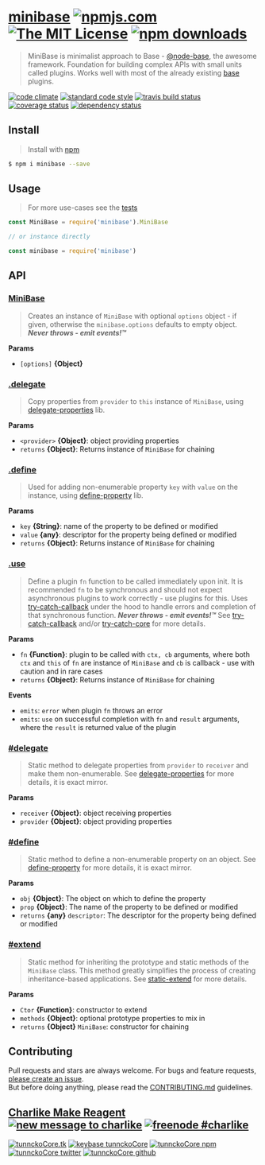 # [minibase][author-www-url] [![npmjs.com][npmjs-img]][npmjs-url] [![The MIT License][license-img]][license-url] [![npm downloads][downloads-img]][downloads-url] 

> MiniBase is minimalist approach to Base - [@node-base](https://github.com/node-base), the awesome framework. Foundation for building complex APIs with small units called plugins. Works well with most of the already existing [base][] plugins.

[![code climate][codeclimate-img]][codeclimate-url] [![standard code style][standard-img]][standard-url] [![travis build status][travis-img]][travis-url] [![coverage status][coveralls-img]][coveralls-url] [![dependency status][david-img]][david-url]

## Install
> Install with [npm](https://www.npmjs.com/)

```sh
$ npm i minibase --save
```

## Usage
> For more use-cases see the [tests](./test.js)

```js
const MiniBase = require('minibase').MiniBase

// or instance directly

const minibase = require('minibase')
```

## API

### [MiniBase](index.js#L22)

> Creates an instance of `MiniBase` with optional `options`
object - if given, otherwise the `minibase.options`
defaults to empty object. _**Never throws - emit events!™**_

**Params**

* `[options]` **{Object}**    

### [.delegate](index.js#L86)

> Copy properties from `provider` to `this` instance
of `MiniBase`, using [delegate-properties][] lib.

**Params**

* `<provider>` **{Object}**: object providing properties    
* `returns` **{Object}**: Returns instance of `MiniBase` for chaining  

### [.define](index.js#L102)

> Used for adding non-enumerable property `key` with `value`
on the instance, using [define-property][] lib.

**Params**

* `key` **{String}**: name of the property to be defined or modified    
* `value` **{any}**: descriptor for the property being defined or modified    
* `returns` **{Object}**: Returns instance of `MiniBase` for chaining  

### [.use](index.js#L127)

> Define a plugin `fn` function to be called immediately upon init.
It is recommended `fn` to be synchronous and should not expect
asynchronous plugins to work correctly - use plugins for this.
Uses [try-catch-callback][] under the hood to handle errors
and completion of that synchronous function.
_**Never throws - emit events!™**_
> See [try-catch-callback][] and/or [try-catch-core][] for more details.

**Params**

* `fn` **{Function}**: plugin to be called with `ctx, cb` arguments, where both `ctx` and `this` of `fn` are instance of `MiniBase` and `cb` is callback - use with caution and in rare cases    
* `returns` **{Object}**: Returns instance of `MiniBase` for chaining  

**Events**
* `emits`: `error` when plugin `fn` throws an error  
* `emits`: `use` on successful completion with `fn` and `result` arguments, where the `result` is returned value of the plugin  

### [#delegate](index.js#L154)

> Static method to delegate properties from `provider` to `receiver`
and make them non-enumerable.
> See [delegate-properties][] for more details, it is exact mirror.

**Params**

* `receiver` **{Object}**: object receiving properties    
* `provider` **{Object}**: object providing properties    

### [#define](index.js#L167)

> Static method to define a non-enumerable property on an object.
> See [define-property][] for more details, it is exact mirror.

**Params**

* `obj` **{Object}**: The object on which to define the property    
* `prop` **{Object}**: The name of the property to be defined or modified    
* `returns` **{any}** `descriptor`: The descriptor for the property being defined or modified  

### [#extend](index.js#L182)

> Static method for inheriting the prototype and static
methods of the `MiniBase` class. This method greatly simplifies
the process of creating inheritance-based applications.
> See [static-extend][] for more details.

**Params**

* `Ctor` **{Function}**: constructor to extend    
* `methods` **{Object}**: optional prototype properties to mix in    
* `returns` **{Object}** `MiniBase`: constructor for chaining  

## Contributing
Pull requests and stars are always welcome. For bugs and feature requests, [please create an issue](https://github.com/node-minibase/minibase/issues/new).  
But before doing anything, please read the [CONTRIBUTING.md](./CONTRIBUTING.md) guidelines.

## [Charlike Make Reagent](http://j.mp/1stW47C) [![new message to charlike][new-message-img]][new-message-url] [![freenode #charlike][freenode-img]][freenode-url]

[![tunnckoCore.tk][author-www-img]][author-www-url] [![keybase tunnckoCore][keybase-img]][keybase-url] [![tunnckoCore npm][author-npm-img]][author-npm-url] [![tunnckoCore twitter][author-twitter-img]][author-twitter-url] [![tunnckoCore github][author-github-img]][author-github-url]

[base]: https://github.com/node-base/base
[define-property]: https://github.com/jonschlinkert/define-property
[delegate-properties]: https://github.com/jonschlinkert/delegate-properties
[static-extend]: https://github.com/jonschlinkert/static-extend
[try-catch-callback]: https://github.com/tunnckocore/try-catch-callback
[try-catch-core]: https://github.com/tunnckocore/try-catch-core

[npmjs-url]: https://www.npmjs.com/package/minibase
[npmjs-img]: https://img.shields.io/npm/v/minibase.svg?label=minibase

[license-url]: https://github.com/node-minibase/minibase/blob/master/LICENSE
[license-img]: https://img.shields.io/npm/l/minibase.svg

[downloads-url]: https://www.npmjs.com/package/minibase
[downloads-img]: https://img.shields.io/npm/dm/minibase.svg

[codeclimate-url]: https://codeclimate.com/github/node-minibase/minibase
[codeclimate-img]: https://img.shields.io/codeclimate/github/node-minibase/minibase.svg

[travis-url]: https://travis-ci.org/node-minibase/minibase
[travis-img]: https://img.shields.io/travis/node-minibase/minibase/master.svg

[coveralls-url]: https://coveralls.io/r/node-minibase/minibase
[coveralls-img]: https://img.shields.io/coveralls/node-minibase/minibase.svg

[david-url]: https://david-dm.org/node-minibase/minibase
[david-img]: https://img.shields.io/david/node-minibase/minibase.svg

[standard-url]: https://github.com/feross/standard
[standard-img]: https://img.shields.io/badge/code%20style-standard-brightgreen.svg

[author-www-url]: http://www.tunnckocore.tk
[author-www-img]: https://img.shields.io/badge/www-tunnckocore.tk-fe7d37.svg

[keybase-url]: https://keybase.io/tunnckocore
[keybase-img]: https://img.shields.io/badge/keybase-tunnckocore-8a7967.svg

[author-npm-url]: https://www.npmjs.com/~tunnckocore
[author-npm-img]: https://img.shields.io/badge/npm-~tunnckocore-cb3837.svg

[author-twitter-url]: https://twitter.com/tunnckoCore
[author-twitter-img]: https://img.shields.io/badge/twitter-@tunnckoCore-55acee.svg

[author-github-url]: https://github.com/tunnckoCore
[author-github-img]: https://img.shields.io/badge/github-@tunnckoCore-4183c4.svg

[freenode-url]: http://webchat.freenode.net/?channels=charlike
[freenode-img]: https://img.shields.io/badge/freenode-%23charlike-5654a4.svg

[new-message-url]: https://github.com/tunnckoCore/ama
[new-message-img]: https://img.shields.io/badge/ask%20me-anything-green.svg

